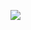 <a href="../sculptures.html"><img src="http://firedpot.com/images/sculptures/20110518-f3u3dq35376d9bcf9n93851ry2.jpg" /></a>
